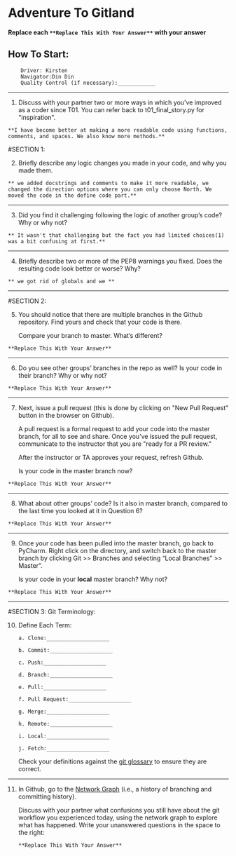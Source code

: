 # Adventure To Gitland

**Replace each `**Replace This With Your Answer**` with your answer**

## How To Start:

        Driver: Kirsten
        Navigator:Din Din
        Quality Control (if necessary):____________

____


1. Discuss with your partner two or more ways in which you've improved as a coder since T01. You can refer back to t01_final_story.py for "inspiration".

```        
**I have become better at making a more readable code using functions, comments, and spaces. We also know more methods.**
```


#SECTION 1:

2. Briefly describe any logic changes you made in your code, and why you made them.

```
** we added docstrings and comments to make it more readable, we changed the direction options where you can only choose North. We moved the code in the define code part.**
```

___

3. Did you find it challenging following the logic of another group’s code? Why or why not?

```
** It wasn't that challenging but the fact you had limited choices(1) was a bit confusing at first.**
```


___

4. Briefly describe two or more of the PEP8 warnings you fixed. Does the resulting code look better or worse? Why?

```
** we got rid of globals and we **
```

___

#SECTION 2:

5. You should notice that there are multiple branches in the Github repository. Find yours and check that your code is there.

    Compare your branch to master. What’s different?

```        
**Replace This With Your Answer**
```

___

6. Do you see other groups’ branches in the repo as well? Is your code in their branch? Why or why not?

```        
**Replace This With Your Answer**
```

___

7. Next, issue a pull request (this is done by clicking on "New Pull Request" button in the browser on Github). 

    A pull request is a formal request to add your code into the master branch, for all to see and share. Once you’ve issued the pull request, communicate to the instructor that you are "ready for a PR review."

    After the instructor or TA approves your request, refresh Github. 

    Is your code in the master branch now? 

```
**Replace This With Your Answer**
```

___

8. What about other groups’ code? Is it also in master branch, compared to the last time you looked at it in Question 6?

```
**Replace This With Your Answer**
```

___

9. Once your code has been pulled into the master branch, go back to PyCharm. Right click on the directory, and switch back to the master branch by clicking Git >> Branches and selecting “Local Branches” >> Master”.

    Is your code in your **local** master branch? Why not?

```
**Replace This With Your Answer**
```

___


#SECTION 3: Git Terminology:

10. Define Each Term:

        a. Clone:____________________

        b. Commit:____________________

        c. Push:____________________

        d. Branch:____________________

        e. Pull:____________________

        f. Pull Request:____________________

        g. Merge:____________________

        h. Remote:____________________

        i. Local:____________________

        j. Fetch:____________________

    Check your definitions against the [git glossary](https://help.github.com/articles/github-glossary/) to ensure they are correct.


___


11. In Github, go to the [Network Graph](https://github.com/Berea-College-CSC-226/t04-master/network) (i.e., a history of branching and committing history). 

    Discuss with your partner what confusions you still have about the git workflow you experienced today, using the network graph to explore what has happened. Write your unanswered questions in the space to the right:
    
        **Replace This With Your Answer**


